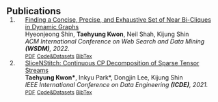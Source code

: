 <h2 id="publications" style="margin: 2px 0px -15px;">Publications</h2>

<div class="publications">
<ol class="bibliography">

<li>
<div class="pub-row">
  <div class="col-sm-9" style="position: relative;padding-right: 15px;padding-left: 20px;">
    <div class="title"><a href="https://dl.acm.org/doi/pdf/10.1145/3488560.3498390">Finding a Concise, Precise, and Exhaustive Set of Near
Bi-Cliques in Dynamic Graphs</a></div>
    <div class="author"> Hyeonjeong Shin, <strong>Taehyung Kwon</strong>, Neil Shah, Kijung Shin</div>
    <div class="periodical"><em>ACM International Conference on Web Search and Data Mining <strong>(WSDM)</strong>, 2022.</em></div>
    <div class="links">
      <a href="https://dl.acm.org/doi/pdf/10.1145/3488560.3498390" class="btn btn-sm z-depth-0" role="button" target="_blank" style="font-size:12px;">PDF</a>
      <a href="https://github.com/hyeonjeong1/cutnpeel" class="btn btn-sm z-depth-0" role="button" target="_blank" style="font-size:12px;">Code&Datasets</a>
      <a href="https://scholar.googleusercontent.com/scholar.bib?q=info:uXts7zYbkOMJ:scholar.google.com/&output=citation&scisdr=ClE5LSUsEM35wniI0kE:AFWwaeYAAAAAZPWOykE2nXAx3wq1oOeAu4xruYw&scisig=AFWwaeYAAAAAZPWOyvBTYc0Ia9b5-LTDd2zarl0&scisf=4&ct=citation&cd=-1&hl=en" class="btn btn-sm z-depth-0" role="button" target="_blank" style="font-size:12px;">BibTex</a>    
    </div>
  </div>
</div>
</li>

<li>
<div class="pub-row">
  <!--
  <div class="col-sm-3 abbr" style="position: relative;padding-right: 15px;padding-left: 15px;">
    <img src="assets/img/teaser_example.png" class="teaser img-fluid z-depth-1">
    <abbr class="badge">CVPR</abbr>
  </div>
  -->
  
  <div class="col-sm-9" style="position: relative;padding-right: 15px;padding-left: 20px;">
    <div class="title"><a href="https://ieeexplore.ieee.org/stamp/stamp.jsp?arnumber=9458693">SliceNStitch: Continuous CP Decomposition of
Sparse Tensor Streams</a></div>
    <div class="author"><strong>Taehyung Kwon*</strong>, Inkyu Park*, Dongjin Lee, Kijung Shin</div>
    <div class="periodical"><em>IEEE International Conference on Data Engineering <strong>(ICDE)</strong>, 2021.</em></div>
    <div class="links">
      <a href="https://ieeexplore.ieee.org/stamp/stamp.jsp?arnumber=9458693" class="btn btn-sm z-depth-0" role="button" target="_blank" style="font-size:12px;">PDF</a>
      <a href="https://github.com/DMLab-Tensor/SliceNStitch" class="btn btn-sm z-depth-0" role="button" target="_blank" style="font-size:12px;">Code&Datasets</a>
      <!-- <a href="https://class-il.mpi-inf.mpg.de/mnemonics/" class="btn btn-sm z-depth-0" role="button" target="_blank" style="font-size:12px;">Project Page</a>  -->
      <a href="https://scholar.googleusercontent.com/scholar.bib?q=info:V2Gmx7RzrGEJ:scholar.google.com/&output=citation&scisdr=ClE5LSUsEM35wniMRto:AFWwaeYAAAAAZPWKXtpEEckmE1FAEpPkgG5hmdA&scisig=AFWwaeYAAAAAZPWKXslcd0OSt82majeoD1tLWNw&scisf=4&ct=citation&cd=-1&hl=en" class="btn btn-sm z-depth-0" role="button" target="_blank" style="font-size:12px;">BibTex</a>
      <!-- <strong><i style="color:#e74d3c">Oral Presentation</i></strong> -->      
    </div>
  </div>
</div>
</li>
<br>

</ol>
</div>
